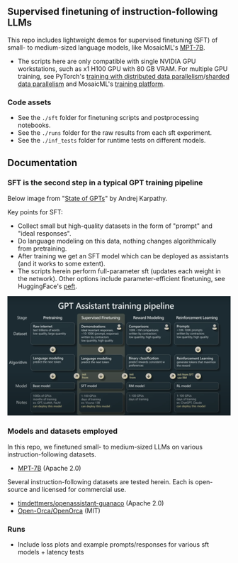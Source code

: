 ## Supervised finetuning of instruction-following LLMs

This repo includes lightweight demos for supervised finetuning (SFT) of small- to medium-sized language models, like MosaicML's [MPT-7B](https://huggingface.co/mosaicml/mpt-7b).

* The scripts here are only compatible with single NVIDIA GPU workstations, such as x1 H100 GPU with 80 GB VRAM. For multiple GPU training, see PyTorch's [training with distributed data parallelism](https://pytorch.org/tutorials/beginner/ddp_series_multigpu.html)/[sharded data parallelism](https://pytorch.org/docs/stable/fsdp.html) and MosaicML's [training platform](https://www.mosaicml.com/training).

### Code assets

* See the `./sft` folder for finetuning scripts and postprocessing notebooks.
* See the `./runs` folder for the raw results from each sft experiment.
* See the `./inf_tests` folder for runtime tests on different models.

## Documentation

### SFT is the second step in a typical GPT training pipeline

Below image from "[State of GPTs](https://www.youtube.com/watch?v=bZQun8Y4L2A)" by Andrej Karpathy. 

Key points for SFT:

* Collect small but high-quality datasets in the form of "prompt" and "ideal responses". 
* Do language modeling on this data, nothing changes algorithmically from pretraining. 
* After training we get an SFT model which can be deployed as assistants (and it works to some extent).
* The scripts herein perform full-parameter sft (updates each weight in the network). Other options include parameter-efficient finetuning, see HuggingFace's [peft](https://github.com/huggingface/peft).

![training_pipeline](assets/assistant_training_pipeline.png)

### Models and datasets employed

In this repo, we finetuned small- to medium-sized LLMs on various instruction-following datasets. 

* [MPT-7B](https://huggingface.co/mosaicml/mpt-7b) (Apache 2.0) 

Several instruction-following datasets are tested herein. Each is open-source and licensed for commercial use.

* [timdettmers/openassistant-guanaco](https://huggingface.co/datasets/timdettmers/openassistant-guanaco) (Apache 2.0)
* [Open-Orca/OpenOrca](https://huggingface.co/datasets/Open-Orca/OpenOrca) (MIT)

### Runs

* Include loss plots and example prompts/responses for various sft models + latency tests



